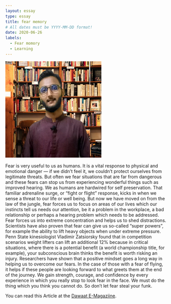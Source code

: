 ```yaml
---
layout: essay
type: essay
title: fear memory
# All dates must be YYYY-MM-DD format!
date: 2020-06-26
labels:
  - Fear momory
  - Learning
---
```


<img class="ui tiny left circular floated image" src="../images/atta.png">

Fear is very useful to us as humans. It is a vital response to physical and emotional danger — if we didn’t feel it, we couldn’t protect ourselves from legitimate threats. But often we fear situations that are far from dangerous and these fears can stop us from experiencing wonderful things such as improved hearing.
We as humans are hardwired for self preservation. That familiar adrenaline surge, or “fight or flight” response, kicks in when we sense a threat to our life or well being. But now we have moved on from the law of the jungle, fear forces us to focus on areas of our lives which our instincts tell us needs our attention, be it a problem in the workplace, a bad relationship or perhaps a hearing problem which needs to be addressed. Fear forces us into extreme concentration and helps us to shed distractions. Scientists have also proven that fear can give us so-called “super powers”, for example the ability to lift heavy objects when under extreme pressure. Penn State kinesiologist Vladimir Zatsiorsky found that in competition scenarios weight lifters can lift an additional 12% because in critical situations, where there is a potential benefit (a world championship title, for example), your subconscious brain thinks the benefit is worth risking an injury.
Researchers have shown that a positive mindset goes a long way in helping us to overcome our fears. In the case of those with a fear of flying, it helps if these people are looking forward to what greets them at the end of the journey.
We gain strength, courage, and confidence by every experience in which you really stop to look fear in the face. We must do the thing which you think you cannot do. So don’t let fear steal your funk.



You can read this Article at the [Dawaat E-Magaziine](https://www.dawaat.org/?p=1282).

